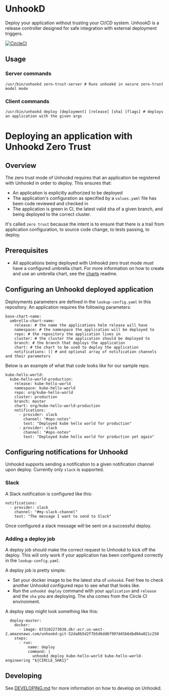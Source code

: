 # UnhookD

Deploy your application without trusting your CI/CD system. UnhookD is a release controller designed for safe integration with external deployment triggers.

[![CircleCI](https://circleci.com/gh/unhookd/unctl.svg?style=svg)](https://circleci.com/gh/unhookd/unctl)

## Usage
### Server commands
```
/usr/bin/unhookd zero-trust-server # Runs unhookd in secure zero-trust model mode
```

### Client commands

```
/usr/bin/unhookd deploy [deployment] [release] [sha] [flags] # deploys an application with the given args
```

# Deploying an application with Unhookd Zero Trust
## Overview
The zero trust mode of Unhookd requires that an application be registered with Unhookd in order to deploy. This ensures that:

- An application is explicitly authorized to be deployed
- The application's configuration as specified by a `values.yaml` file has been code reviewed and checked in
- The application is green in CI, the latest valid sha of a given branch, and being deployed to the correct cluster.

It's called `zero trust` because the intent is to ensure that there is a trail from application configuration, to source code change, to tests passing, to deploy.

## Prerequisites
- All applications being deployed with Unhookd zero trust mode *must* have a configured umbrella chart. For more information on how to create and use an umbrella chart, see the [charts](https://github.com/org/charts/tree/master/README.md) readme.

## Configuring an Unhookd deployed application
Deployments parameters are defined in the `lookup-config.yaml` in this repository. An application requires the following parameters:

```
base-chart-name:
  umbrella-chart-name:
    release: # the name the applications helm release will have
    namespace: # the namespace the application will be deployed to
    repo: # the repository the application lives in
    cluster: # the cluster the application should be deployed to
    branch: # the branch that deploys the application
    chart: # the chart to be used to deploy the application
    notifications: [] # and optional array of notification channels and their parameters
```

Below is an example of what that code looks like for our sample repo.

```
kube-hello-world:
  kube-hello-world-production:
    release: kube-hello-world
    namespace: kube-hello-world
    repo: org/kube-hello-world
    cluster: production
    branch: master
    chart: org/kube-hello-world-production
    notifications:
      - provider: slack
        channel: "#ops-notes"
        text: "Deployed kube hello world for production"
      - provider: slack
        channel: "#ops-notes"
        text: "Deployed kube hello world for production yet again"
```

## Configuring notifications for Unhookd

Unhookd supports sending a notification to a given notification channel upon deploy. Currently only `slack` is supported.

### Slack
A Slack notification is configured like this:

```
notifications:
  - provider: slack
    channel: "#my-slack-channel"
    text: "The message I want to send to Slack"
```

Once configured a slack message will be sent on a successful deploy.

### Adding a deploy job

A deploy job should make the correct request to Unhookd to kick off the deploy. This will only work if your application has been configured correctly in the `lookup-config.yaml`.

A deploy job is pretty simple:
- Set your docker image to be the latest sha of `unhookd`. Feel free to check another Unhookd configured repo to see what that looks like.
- Run the `unhookd deploy` command with your `application` and `release` and the `sha` you are deploying. The sha comes from the Circle CI environment.

A deploy step might look something like this:

```
  deploy-master:
    docker:
      - image: 673102273038.dkr.ecr.us-west-2.amazonaws.com/unhookd:git-52da8b5d2f7b5d6dd6f997d45b6dbd04a021c250
    steps:
      - run:
          name: deploy
          command: |
            unhookd deploy kube-hello-world kube-hello-world-engineering "${CIRCLE_SHA1}"
```

## Developing
See [DEVELOPING.md](./DEVELOPING.md) for more information on how to develop on Unhookd.
